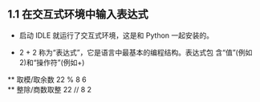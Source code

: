 ## 1.1 在交互式环境中输入表达式
* 启动 IDLE 就运行了交互式环境，这是和 Python 一起安装的。  
  
* 2 + 2 称为“表达式”，它是语言中最基本的编程结构。表达式包 含“值”(例如 2)和“操作符”(例如+)  
  
** 取模/取余数 22 % 8  6   
** 整除/商数取整 22 // 8  2
